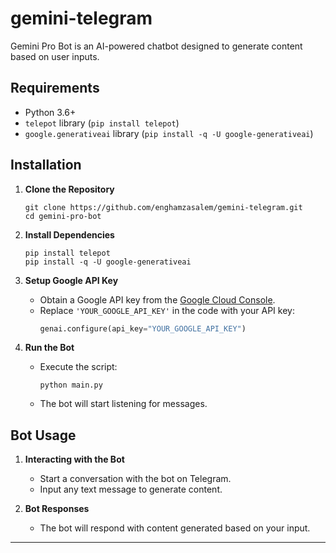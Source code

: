 # gemini-telegram

Gemini Pro Bot is an AI-powered chatbot designed to generate content based on user inputs.

## Requirements

- Python 3.6+
- `telepot` library (`pip install telepot`)
- `google.generativeai` library (`pip install -q -U google-generativeai`)

## Installation

1. **Clone the Repository**
    ```
    git clone https://github.com/enghamzasalem/gemini-telegram.git
    cd gemini-pro-bot
    ```

2. **Install Dependencies**
    ```
    pip install telepot
    pip install -q -U google-generativeai
    ```

3. **Setup Google API Key**
    - Obtain a Google API key from the [Google Cloud Console](https://console.cloud.google.com/).
    - Replace `'YOUR_GOOGLE_API_KEY'` in the code with your API key:
        ```python
        genai.configure(api_key="YOUR_GOOGLE_API_KEY")
        ```

4. **Run the Bot**
    - Execute the script:
        ```
        python main.py
        ```
    - The bot will start listening for messages.

## Bot Usage

1. **Interacting with the Bot**
    - Start a conversation with the bot on Telegram.
    - Input any text message to generate content.

2. **Bot Responses**
    - The bot will respond with content generated based on your input.

---

